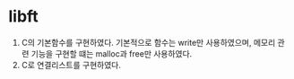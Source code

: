 # libft

1. C의 기본함수를 구현하였다. 기본적으로 함수는 write만 사용하였으며, 메모리 관련 기능을 구현할 떄는 malloc과 free만 사용하였다.
2. C로 연결리스트를 구현하였다.
